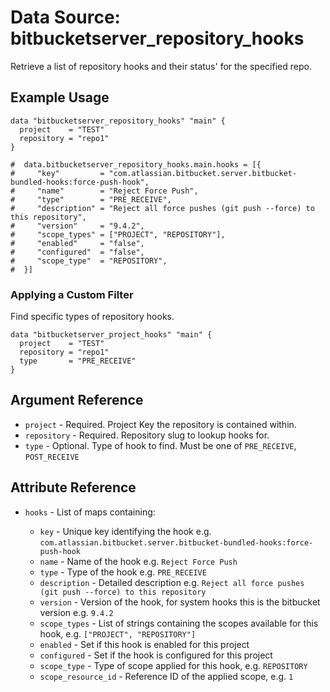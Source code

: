 # Data Source: bitbucketserver_repository_hooks

Retrieve a list of repository hooks and their status' for the specified repo.

## Example Usage

```hcl
data "bitbucketserver_repository_hooks" "main" {
  project    = "TEST"
  repository = "repo1"
}

#  data.bitbucketserver_repository_hooks.main.hooks = [{
#     "key"         = "com.atlassian.bitbucket.server.bitbucket-bundled-hooks:force-push-hook",
#     "name"        = "Reject Force Push",
#     "type"        = "PRE_RECEIVE",
#     "description" = "Reject all force pushes (git push --force) to this repository",
#     "version"     = "9.4.2",
#     "scope_types" = ["PROJECT", "REPOSITORY"],
#     "enabled"     = "false",
#     "configured"  = "false",
#     "scope_type"  = "REPOSITORY",
#  }]
```

### Applying a Custom Filter

Find specific types of repository hooks.
 
```hcl
data "bitbucketserver_project_hooks" "main" {
  project    = "TEST"
  repository = "repo1"
  type       = "PRE_RECEIVE"
}
```

## Argument Reference

* `project` - Required. Project Key the repository is contained within.
* `repository` - Required. Repository slug to lookup hooks for.
* `type` - Optional. Type of hook to find. Must be one of `PRE_RECEIVE`, `POST_RECEIVE`

## Attribute Reference

* `hooks` - List of maps containing:

    * `key` - Unique key identifying the hook e.g. `com.atlassian.bitbucket.server.bitbucket-bundled-hooks:force-push-hook`
    * `name` - Name of the hook e.g. `Reject Force Push`
    * `type` - Type of the hook e.g. `PRE_RECEIVE`
    * `description` - Detailed description e.g. `Reject all force pushes (git push --force) to this repository`
    * `version` - Version of the hook, for system hooks this is the bitbucket version e.g. `9.4.2`
    * `scope_types` - List of strings containing the scopes available for this hook, e.g. `["PROJECT", "REPOSITORY"]`
    * `enabled` - Set if this hook is enabled for this project
    * `configured` - Set if the hook is configured for this project 
    * `scope_type` - Type of scope applied for this hook, e.g. `REPOSITORY`
    * `scope_resource_id` - Reference ID of the applied scope, e.g. `1`

